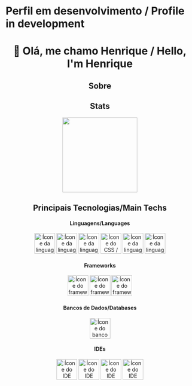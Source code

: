 # Perfil em desenvolvimento / Profile in development

<div> <!-- Presentation -->
    <h1 align="center">👋 Olá, me chamo Henrique / Hello, I'm Henrique</h1>
    <h2 align="center">Sobre</h2>
</div>

<div align="center"> <!-- Most used languages -->
    <article>
        <h2>Stats</h2>
        <img 
            height="200em" 
            src="https://github-readme-stats.vercel.app/api/top-langs/?username=HenriqueMN&layout=compact&langs_count=7&theme=catppuccin_latte"/>
    </article>
    <article>
        <h2>Principais Tecnologias/Main Techs</h2>
        <div>
            <h4>Linguagens/Languages</h4>
            <img 
                alt="Ícone da linguagem Java / Java language icon" 
                height="55" width="55" 
                src="https://cdn.jsdelivr.net/gh/devicons/devicon@latest/icons/java/java-original.svg" 
            />
            <img 
                alt="Ícone da linguagem R / R language icon" 
                height="55" width="55" 
                src="https://cdn.jsdelivr.net/gh/devicons/devicon@latest/icons/r/r-original.svg" 
            />
            <img 
                alt="Ícone da linguagem HTML5 / HTML5 language icon"
                height="55" width="55" 
                src="https://cdn.jsdelivr.net/gh/devicons/devicon@latest/icons/html5/html5-original.svg" 
            />
            <img 
                alt="Ícone do CSS / CSS icon" 
                height="55" width="55" 
                src="https://cdn.jsdelivr.net/gh/devicons/devicon@latest/icons/css3/css3-original.svg" 
            />
            <img 
                alt="Ícone da linguagem JavaScript / JavaScript language icon" 
                height="55" width="55" 
                src="https://cdn.jsdelivr.net/gh/devicons/devicon@latest/icons/javascript/javascript-original.svg" 
            />
            <img 
                alt="Ícone da linguagem JavaScript / JavaScript language icon" 
                height="55" width="55" 
                src="https://cdn.jsdelivr.net/gh/devicons/devicon@latest/icons/typescript/typescript-original.svg" 
            />
      </div>
      <div>
        <h4>Frameworks</h4>
        <img 
            alt="Ícone do framework Spring / Spring framework icon" 
            height="55" width="55" 
            src="https://cdn.jsdelivr.net/gh/devicons/devicon@latest/icons/spring/spring-original.svg" 
        />
        <img 
            alt="Ícone do framework React / React framework icon" 
            height="55" width="55" 
            src="https://cdn.jsdelivr.net/gh/devicons/devicon@latest/icons/react/react-original.svg" 
        />
        <img 
            alt="Ícone do framework Angular / Angular framework icon" 
            height="55" width="55" 
            src="https://cdn.jsdelivr.net/gh/devicons/devicon@latest/icons/angular/angular-original.svg"
        />
    </div>
    <div>
        <h4>Bancos de Dados/Databases</h4>
        <img 
            alt="Ícone do banco de dados MySQL / MySQL database icon" 
            height="55" width="55" 
            src="https://cdn.jsdelivr.net/gh/devicons/devicon@latest/icons/mysql/mysql-original.svg"
        />
    </div>
    <div>
        <h4>IDEs</h4>
        <img 
            alt="Ícone do IDE VSCode / VSCode IDE icon" 
            height="55" width="55" 
            src="https://cdn.jsdelivr.net/gh/devicons/devicon@latest/icons/vscode/vscode-original.svg"
        />
        <img 
            alt="Ícone do IDE Eclipse / Eclipse IDE icon" 
            height="55" width="55" 
            src="https://cdn.jsdelivr.net/gh/devicons/devicon@latest/icons/eclipse/eclipse-original.svg"
        />
        <img 
            alt="Ícone do IDE RStudio / RStudio IDE icon" 
            height="55" width="55" 
            src="https://cdn.jsdelivr.net/gh/devicons/devicon@latest/icons/rstudio/rstudio-original.svg"
        />
        <img 
            alt="Ícone do IDE NetBeans / NetBeans IDE icon" 
            height="55" width="55" 
            src="https://netbeans.apache.org/_/images/apache-netbeans.svg"
        />
    </div>
  </article>
</div>
